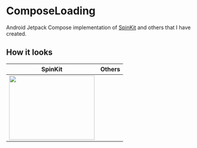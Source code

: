 # ComposeLoading

Android Jetpack Compose implementation of [SpinKit](https://tobiasahlin.com/spinkit/) and others that I have created.

## How it looks

|SpinKit|Others|
|-------|------|
|<img src="https://user-images.githubusercontent.com/50905347/184496131-448549dd-e5d4-48bf-a165-ee3c7732ecd2.gif" width="230" height="173">||

